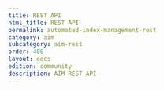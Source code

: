 ```yaml
---
title: REST API
html_title: REST API
permalink: automated-index-management-rest
category: aim
subcategory: aim-rest
order: 400
layout: docs
edition: community
description: AIM REST API
---
```

<!--- Copyright 2023 floragunn GmbH -->